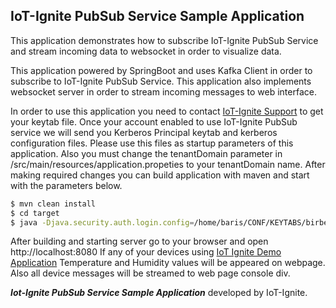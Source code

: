 ## IoT-Ignite PubSub Service Sample Application

This application demonstrates how to subscribe IoT-Ignite PubSub Service and stream incoming data to websocket in order to visualize data.

This application powered by SpringBoot and uses Kafka Client in order to subscribe to IoT-Ignite PubSub Service. This application also implements websocket server in order to stream incoming messages to web interface.

In order to use this application you need to contact [IoT-Ignite Support](https://www.iot-ignite.com/contact/) to get your keytab file. Once your account enabled to use IoT-Ignite PubSub service we will send you Kerberos Principal keytab and kerberos configuration files. Please use this files as startup parameters of this application. Also you must change the tenantDomain parameter in /src/main/resources/application.propeties to your tenantDomain name. After making required changes you can build application with maven and start with the parameters below.

```bash
$ mvn clean install
$ cd target
$ java -Djava.security.auth.login.config=/home/baris/CONF/KEYTABS/birbencom_jaas.conf -Djava.security.krb5.conf=/etc/krb5.conf -jar iotignite-kafka-example-0.1.0.jar
```

After building and starting server go to your browser and open http://localhost:8080 If any of your devices using [IoT Ignite Demo Application](https://github.com/IoT-Ignite/android-example-IoTIgniteDemoApp) Temperature and Humidity values will be appeared on webpage. Also all device messages will be streamed to web page console div.



_**Iot-Ignite PubSub Service Sample Application**_ developed by IoT-Ignite.
